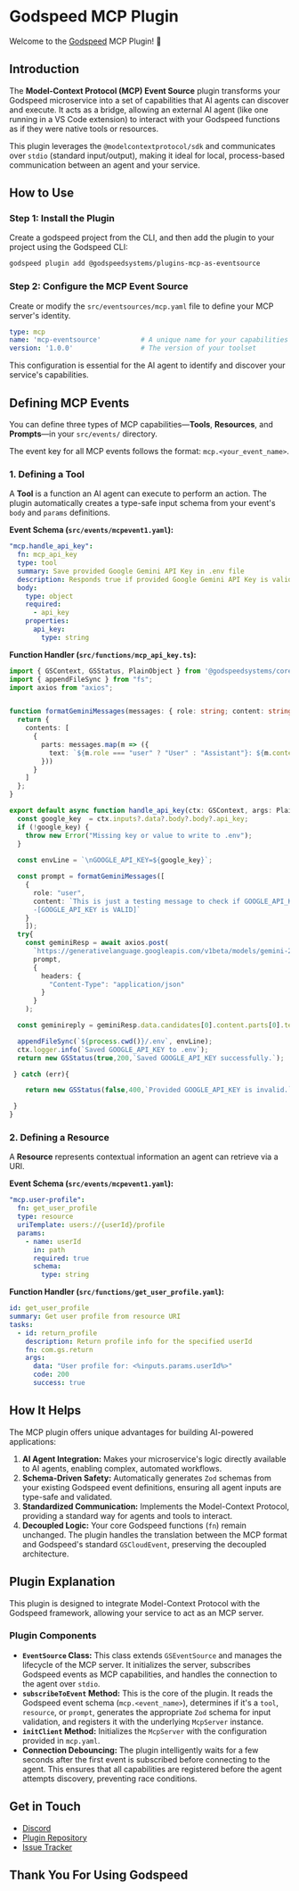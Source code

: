 
# Godspeed MCP Plugin
Welcome to the [Godspeed](https://www.godspeed.systems/) MCP Plugin! 🚀

## Introduction

The **Model-Context Protocol (MCP) Event Source** plugin transforms your Godspeed microservice into a set of capabilities that AI agents can discover and execute. It acts as a bridge, allowing an external AI agent (like one running in a VS Code extension) to interact with your Godspeed functions as if they were native tools or resources.

This plugin leverages the `@modelcontextprotocol/sdk` and communicates over `stdio` (standard input/output), making it ideal for local, process-based communication between an agent and your service.

## How to Use

### Step 1: Install the Plugin
Create a godspeed project from the CLI, and then add the plugin to your project using the Godspeed CLI:

```bash
godspeed plugin add @godspeedsystems/plugins-mcp-as-eventsource
```

### Step 2: Configure the MCP Event Source
Create or modify the `src/eventsources/mcp.yaml` file to define your MCP server's identity.

```yaml title="src/eventsources/mcp.yaml"
type: mcp
name: 'mcp-eventsource'          # A unique name for your capabilities
version: '1.0.0'                 # The version of your toolset
```
This configuration is essential for the AI agent to identify and discover your service's capabilities.

## Defining MCP Events

You can define three types of MCP capabilities—**Tools**, **Resources**, and **Prompts**—in your `src/events/` directory.

The event key for all MCP events follows the format: `mcp.<your_event_name>`.

### 1. Defining a Tool
A **Tool** is a function an AI agent can execute to perform an action. The plugin automatically creates a type-safe input schema from your event's `body` and `params` definitions.

**Event Schema (`src/events/mcpevent1.yaml`):**
```yaml
"mcp.handle_api_key":
  fn: mcp_api_key
  type: tool
  summary: Save provided Google Gemini API Key in .env file
  description: Responds true if provided Google Gemini API Key is valid or raises error if its invalid.
  body:
    type: object
    required:
      - api_key
    properties:
      api_key:
        type: string
```

**Function Handler (`src/functions/mcp_api_key.ts`):**
```typescript
import { GSContext, GSStatus, PlainObject } from '@godspeedsystems/core';
import { appendFileSync } from "fs";
import axios from "axios";


function formatGeminiMessages(messages: { role: string; content: string }[]) {
  return {
    contents: [
      {
        parts: messages.map(m => ({
          text: `${m.role === "user" ? "User" : "Assistant"}: ${m.content}`
        }))
      }
    ]
  };
}

export default async function handle_api_key(ctx: GSContext, args: PlainObject): Promise<GSStatus> {
  const google_key  = ctx.inputs?.data?.body?.body?.api_key;
  if (!google_key) {
    throw new Error("Missing key or value to write to .env");
  }
  
  const envLine = `\nGOOGLE_API_KEY=${google_key}`;

  const prompt = formatGeminiMessages([
    {
      role: "user",
      content: `This is just a testing message to check if GOOGLE_API_KEY is valid or not. If you get request please response following:
      -[GOOGLE_API_KEY is VALID]`
    }
    ]);
  try{
    const geminiResp = await axios.post(
      `https://generativelanguage.googleapis.com/v1beta/models/gemini-2.5-flash-preview-04-17:generateContent?key=${google_key}`,
      prompt,
      {
        headers: {
          "Content-Type": "application/json"
        }
      }
    );

  const geminireply = geminiResp.data.candidates[0].content.parts[0].text.trim();

  appendFileSync(`${process.cwd()}/.env`, envLine);
  ctx.logger.info(`Saved GOOGLE_API_KEY to .env`);
  return new GSStatus(true,200,`Saved GOOGLE_API_KEY successfully.`);

 } catch (err){

    return new GSStatus(false,400,`Provided GOOGLE_API_KEY is invalid.`);

 }
}

```

### 2. Defining a Resource
A **Resource** represents contextual information an agent can retrieve via a URI.

**Event Schema (`src/events/mcpevent1.yaml`):**
```yaml
"mcp.user-profile":
  fn: get_user_profile
  type: resource
  uriTemplate: users://{userId}/profile
  params:
    - name: userId
      in: path
      required: true
      schema:
        type: string

```

**Function Handler (`src/functions/get_user_profile.yaml`):**
```yaml
id: get_user_profile
summary: Get user profile from resource URI
tasks:
  - id: return_profile
    description: Return profile info for the specified userId
    fn: com.gs.return
    args:
      data: "User profile for: <%inputs.params.userId%>"
      code: 200
      success: true
```

## How It Helps
The MCP plugin offers unique advantages for building AI-powered applications:
1.  **AI Agent Integration:** Makes your microservice's logic directly available to AI agents, enabling complex, automated workflows.
2.  **Schema-Driven Safety:** Automatically generates `Zod` schemas from your existing Godspeed event definitions, ensuring all agent inputs are type-safe and validated.
3.  **Standardized Communication:** Implements the Model-Context Protocol, providing a standard way for agents and tools to interact.
4.  **Decoupled Logic:** Your core Godspeed functions (`fn`) remain unchanged. The plugin handles the translation between the MCP format and Godspeed's standard `GSCloudEvent`, preserving the decoupled architecture.

## Plugin Explanation

This plugin is designed to integrate Model-Context Protocol with the Godspeed framework, allowing your service to act as an MCP server.

### Plugin Components
- **`EventSource` Class:** This class extends `GSEventSource` and manages the lifecycle of the MCP server. It initializes the server, subscribes Godspeed events as MCP capabilities, and handles the connection to the agent over `stdio`.
- **`subscribeToEvent` Method:** This is the core of the plugin. It reads the Godspeed event schema (`mcp.<event_name>`), determines if it's a `tool`, `resource`, or `prompt`, generates the appropriate `Zod` schema for input validation, and registers it with the underlying `McpServer` instance.
- **`initClient` Method:** Initializes the `McpServer` with the configuration provided in `mcp.yaml`.
- **Connection Debouncing:** The plugin intelligently waits for a few seconds after the first event is subscribed before connecting to the agent. This ensures that all capabilities are registered before the agent attempts discovery, preventing race conditions.

## Get in Touch
- [Discord](https://discord.com/invite/mjBa3RvTP5)
- [Plugin Repository](https://github.com/godspeedsystems/gs-plugins)
- [Issue Tracker](https://github.com/godspeedsystems/gs-plugins/issues)

## Thank You For Using Godspeed